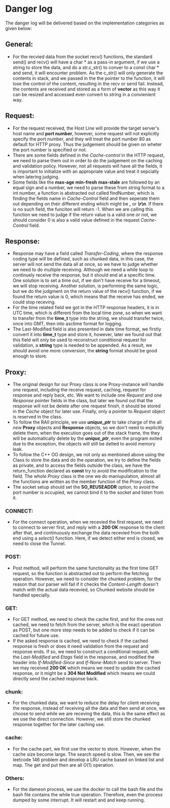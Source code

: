 # Danger log
The danger log will be delivered based on the implementation categories as given below:
## General:
* For the recvied data from the socket recv() functions, the standard send() and recv() will have a char * as a pass-in argument, if we use a string to store the data, and do a str.c_str() to conver to a const char * and send, it will encounter problem. As the c_str() will only generate the contents in stack, and we passed in the the pointer to the function, it will lose the control of the content, resulting in the recv or send fail. Instead, the contents are received and stored as a form of **vector<char>** as this way it can be resized and accessed even convert to string in a convienient way.
## Request:
* For the request received, the Host Line will provide the target server's host name and **port number**, however, some request will not explicitly specify the port number, and they will treat the port number 80 as default for HTTP proxy. Thus the judgement should be given on wheter the port number is specified or not.
* There are some fields defined in the *Cache-control* in the HTTP request, we need to parse them out in order to do the judgement on the caching and validation policy. However, not all requests will have all the fields, it is important to initialize with an appropriate value and treat it sepcially when latering judging. 
* Some fields like the **max-age** **min-fresh** **max-stale** are followed by an equal sign and a number, we need to parse these from string format to a int number, a function is abstracted out called findNumber, which is finding the fields name in *Cache-Control* field and then seperate them out depending on their different ending which might be ***,*** or ***\r\n***. If there is no such field, the funciton will return -1. When we are calling this function we need to judge if the return value is a valid one or not, we should consider 0 is also a valid value defined in the request *Cache-Control* field.
## Response:
* Response may have a field called *Transfer-Coding*, where the response coding type will be defined, such as chunked data, in this case, the server will not send the data all at once, so we have to judge whether we need to do multiple receiving. Although we need a while loop to continuely receive the response, but it should end at a specific time. One solution is to set a time out, if we don't have receive for a timeout, we will stop receiving. Another solution, is performing the same logic, but we do the judgment on the return value of the recv() function, if we found the return value is 0, which means that the receive has ended, we could stop receving. 
* For the time related field we got in the HTTP response headers, it is in UTC time, which is different from the local time zone, so when we want to transfer from the **time_t** type into the string, we should transfer twice, once into GMT, then into asctime format for logging. 
* The Last-Modified field is also presented in date time format, we firstly convert it into **time_t** type and store it, however, later we found out that this field will only be used to reconstruct conditional request for validation, a **string** type is needed to be appended. As a result, we should avoid one more conversion, the **string** format should be good enough to store. 
## Proxy:
* The original design for our Proxy class is one Proxy-instance will handle one request, including the receive request, caching, request for response and reply back, etc. We want to include one *Request* and one *Response* pointer fields in the class, but later we found out that the response will not be delete after one request finish, it should be stored in the *Cache* object for later use. Finally, only a pointer to *Request* object is reserved in the class.
* To follow the RAII principle, we use ***unique_ptr*** to take charge of the all *new* **Proxy** objects and **Response** objects, so we don't need to explicitly delete them, when the execution goes out of the stack frame, the they will be automatically delete by the ***unique_ptr***, even the program exited due to the exception, the objects will still be delted to avoid memory leak.
* To follow the C++ OO design, we not only as mentioned above using the Class to store the data and do the operation, we try to define the fields as private, and to access the fields outside the class, we have the return_function declared as **const** try to avoid the modification to the field. The whole *Proxy* class is the one we do maniupulation, almost all the functions are written as the member function of the Proxy class. 
* The socket setup should set the **SO_REUSEADDR** option, to avoid the port number is occupied, we cannot bind it to the socket and listen from it.
### CONNECT:
* For the connect operation, when we recevied the first request, we need to connect to server first, and reply with a **200 OK** response to the client after that, and continuously exchange the data recevied from the both end using a *select()* function. Here, if we detect either end is closed, we need to close the Tunnel.
### POST:
* Post method, will perform the same functionality as the first time GET request, so the function is abstracted out to perform the fetching operation. However, we need to consider the chunked problem, for the reason that our parser will fail if it checks the *Content-Length* doesn't match with the actual data recevied, so Chunked website should be handled specially. 
### GET: 
* For GET method, we need to check the cache first, and for the ones not cached, we need to fetch from the server, which is the exact operation as POST, but one more step needs to be added to check if it can be cached for future use.
* If the asked response is cached, we need to check if the cached response is fresh or does it need validation from the request and response ends. If so, we need to construct a conditional request, with the *Last-Modified* and *Etags* field in the response, and modified the header into *If-Modified-Since* and *If-None-Match* send to server. Then we may received **200 OK** which means we need to update the cached response, or it might be a **304 Not Modified** which means we could directly send the cached response back. 
### chunk: 
* For the chunked data, we want to reduce the delay for client receiving the response, instead of receiving all the data and then send at once, we choose to send while we are receving the data, this is the same effect as we use the direct connection. However, we still store the chunked response together for the later caching use. 
### cache:
* For the cache part, we first use the vector to store. However, when the cache size become large. The search speed is slow. Then, we see the leetcode 146 problem and develop a LRU cache based on linked list and map. The get and put then are all O(1) operation.
### Others:
* For the dameon process, we use the docker to call the bash file and the bash file contains the while true operation. Therefore, even the process dumped by some interrupt. It will restart and and keep running.